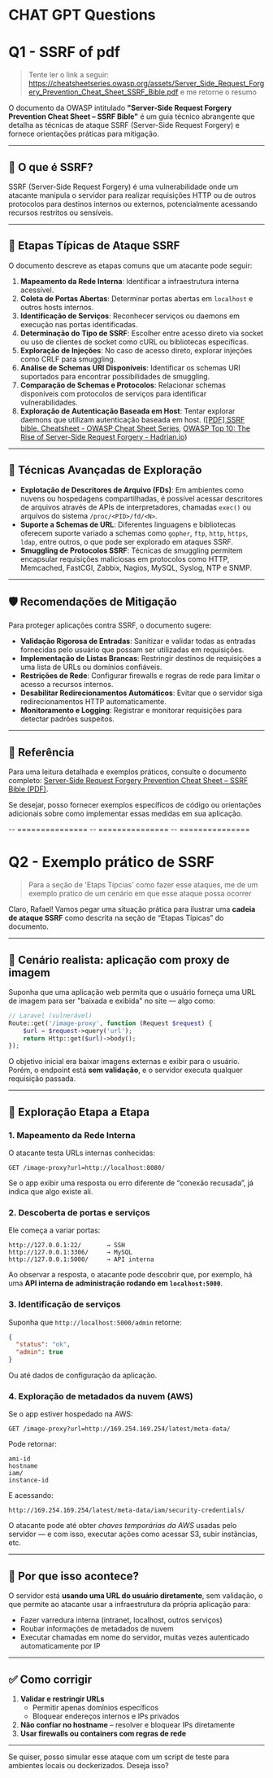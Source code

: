 # CHAT GPT Questions

# Q1 - SSRF of pdf

> Tente ler o link a seguir: https://cheatsheetseries.owasp.org/assets/Server_Side_Request_Forgery_Prevention_Cheat_Sheet_SSRF_Bible.pdf e me retorne o resumo

O documento da OWASP intitulado **"Server-Side Request Forgery Prevention Cheat Sheet – SSRF Bible"** é um guia técnico abrangente que detalha as técnicas de ataque SSRF (Server-Side Request Forgery) e fornece orientações práticas para mitigação.

---

## 🧠 O que é SSRF?

SSRF (Server-Side Request Forgery) é uma vulnerabilidade onde um atacante manipula o servidor para realizar requisições HTTP ou de outros protocolos para destinos internos ou externos, potencialmente acessando recursos restritos ou sensíveis.

---

## 🧪 Etapas Típicas de Ataque SSRF

O documento descreve as etapas comuns que um atacante pode seguir:

1. **Mapeamento da Rede Interna**: Identificar a infraestrutura interna acessível.
2. **Coleta de Portas Abertas**: Determinar portas abertas em `localhost` e outros hosts internos.
3. **Identificação de Serviços**: Reconhecer serviços ou daemons em execução nas portas identificadas.
4. **Determinação do Tipo de SSRF**: Escolher entre acesso direto via socket ou uso de clientes de socket como cURL ou bibliotecas específicas.
5. **Exploração de Injeções**: No caso de acesso direto, explorar injeções como CRLF para smuggling.
6. **Análise de Schemas URI Disponíveis**: Identificar os schemas URI suportados para encontrar possibilidades de smuggling.
7. **Comparação de Schemas e Protocolos**: Relacionar schemas disponíveis com protocolos de serviços para identificar vulnerabilidades.
8. **Exploração de Autenticação Baseada em Host**: Tentar explorar daemons que utilizam autenticação baseada em host. ([[PDF] SSRF bible. Cheatsheet - OWASP Cheat Sheet Series](https://cheatsheetseries.owasp.org/assets/Server_Side_Request_Forgery_Prevention_Cheat_Sheet_SSRF_Bible.pdf?utm_source=chatgpt.com), [OWASP Top 10: The Rise of Server-Side Request Forgery - Hadrian.io](https://hadrian.io/blog/owasp-top-10-the-rise-of-server-side-request-forgery-part-1?utm_source=chatgpt.com))

---

## 🧰 Técnicas Avançadas de Exploração

- **Explotação de Descritores de Arquivo (FDs)**: Em ambientes como nuvens ou hospedagens compartilhadas, é possível acessar descritores de arquivos através de APIs de interpretadores, chamadas `exec()` ou arquivos do sistema `/proc/<PID>/fd/<N>`.
- **Suporte a Schemas de URL**: Diferentes linguagens e bibliotecas oferecem suporte variado a schemas como `gopher`, `ftp`, `http`, `https`, `ldap`, entre outros, o que pode ser explorado em ataques SSRF.
- **Smuggling de Protocolos SSRF**: Técnicas de smuggling permitem encapsular requisições maliciosas em protocolos como HTTP, Memcached, FastCGI, Zabbix, Nagios, MySQL, Syslog, NTP e SNMP.

---

## 🛡️ Recomendações de Mitigação

Para proteger aplicações contra SSRF, o documento sugere:

- **Validação Rigorosa de Entradas**: Sanitizar e validar todas as entradas fornecidas pelo usuário que possam ser utilizadas em requisições.
- **Implementação de Listas Brancas**: Restringir destinos de requisições a uma lista de URLs ou domínios confiáveis.
- **Restrições de Rede**: Configurar firewalls e regras de rede para limitar o acesso a recursos internos.
- **Desabilitar Redirecionamentos Automáticos**: Evitar que o servidor siga redirecionamentos HTTP automaticamente.
- **Monitoramento e Logging**: Registrar e monitorar requisições para detectar padrões suspeitos.

---

## 🔗 Referência

Para uma leitura detalhada e exemplos práticos, consulte o documento completo: [Server-Side Request Forgery Prevention Cheat Sheet – SSRF Bible (PDF)](https://cheatsheetseries.owasp.org/assets/Server_Side_Request_Forgery_Prevention_Cheat_Sheet_SSRF_Bible.pdf).

Se desejar, posso fornecer exemplos específicos de código ou orientações adicionais sobre como implementar essas medidas em sua aplicação.

-- ===============
-- ===============
-- ===============

# Q2 - Exemplo prático de SSRF

> Para a seção de 'Etaps Típcias' como fazer esse ataques, me de um exemplo pratico de um cenário em que esse ataque possa ocorrer

Claro, Rafael! Vamos pegar uma situação prática para ilustrar uma **cadeia de ataque SSRF** como descrita na seção de “Etapas Típicas” do documento.

---

## 🎯 **Cenário realista: aplicação com proxy de imagem**

Suponha que uma aplicação web permita que o usuário forneça uma URL de imagem para ser "baixada e exibida" no site — algo como:

```php
// Laravel (vulnerável)
Route::get('/image-proxy', function (Request $request) {
    $url = $request->query('url');
    return Http::get($url)->body();
});
```

O objetivo inicial era baixar imagens externas e exibir para o usuário. Porém, o endpoint está **sem validação**, e o servidor executa qualquer requisição passada.

---

## 🧨 **Exploração Etapa a Etapa**

### 1. **Mapeamento da Rede Interna**

O atacante testa URLs internas conhecidas:

```
GET /image-proxy?url=http://localhost:8080/
```

Se o app exibir uma resposta ou erro diferente de “conexão recusada”, já indica que algo existe ali.

### 2. **Descoberta de portas e serviços**

Ele começa a variar portas:

```
http://127.0.0.1:22/       → SSH
http://127.0.0.1:3306/     → MySQL
http://127.0.0.1:5000/     → API interna
```

Ao observar a resposta, o atacante pode descobrir que, por exemplo, há uma **API interna de administração rodando em `localhost:5000`**.

### 3. **Identificação de serviços**

Suponha que `http://localhost:5000/admin` retorne:

```json
{
  "status": "ok",
  "admin": true
}
```

Ou até dados de configuração da aplicação.

### 4. **Exploração de metadados da nuvem (AWS)**

Se o app estiver hospedado na AWS:

```
GET /image-proxy?url=http://169.254.169.254/latest/meta-data/
```

Pode retornar:

```
ami-id
hostname
iam/
instance-id
```

E acessando:

```
http://169.254.169.254/latest/meta-data/iam/security-credentials/
```

O atacante pode até obter *chaves temporárias da AWS* usadas pelo servidor — e com isso, executar ações como acessar S3, subir instâncias, etc.

---

## 🚨 Por que isso acontece?

O servidor está **usando uma URL do usuário diretamente**, sem validação, o que permite ao atacante usar a infraestrutura da própria aplicação para:

- Fazer varredura interna (intranet, localhost, outros serviços)
- Roubar informações de metadados de nuvem
- Executar chamadas em nome do servidor, muitas vezes autenticado automaticamente por IP

---

## ✅ Como corrigir

1. **Validar e restringir URLs**
   - Permitir apenas domínios específicos
   - Bloquear endereços internos e IPs privados
2. **Não confiar no hostname** – resolver e bloquear IPs diretamente
3. **Usar firewalls ou containers com regras de rede**

---

Se quiser, posso simular esse ataque com um script de teste para ambientes locais ou dockerizados. Deseja isso?
